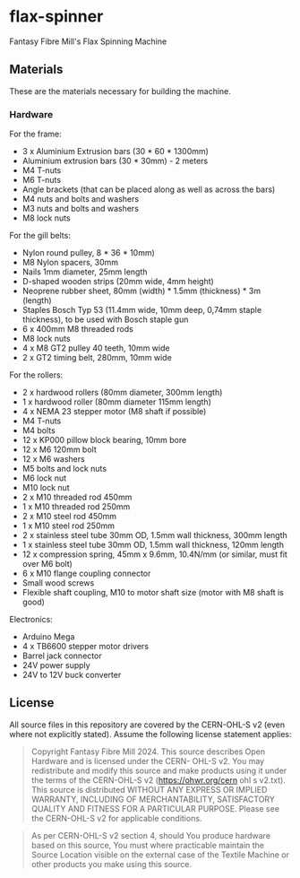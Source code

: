 # flax-spinner
Fantasy Fibre Mill's Flax Spinning Machine

## Materials

These are the materials necessary for building the machine.

### Hardware

For the frame:

* 3 x Aluminium Extrusion bars (30 * 60 * 1300mm)
* Aluminium extrusion bars (30 * 30mm) - 2 meters
* M4 T-nuts
* M6 T-nuts
* Angle brackets (that can be placed along as well as across the bars)
* M4 nuts and bolts and washers
* M3 nuts and bolts and washers
* M8 lock nuts

For the gill belts:

* Nylon round pulley, 8 * 36 * 10mm)
* M8 Nylon spacers, 30mm
* Nails 1mm diameter, 25mm length
* D-shaped wooden strips (20mm wide, 4mm height)
* Neoprene rubber sheet, 80mm (width) * 1.5mm (thickness) * 3m (length)
* Staples Bosch Typ 53 (11.4mm wide, 10mm deep, 0,74mm staple thickness), to be used with Bosch staple gun
* 6 x 400mm M8 threaded rods
* M8 lock nuts 
* 4 x M8 GT2 pulley 40 teeth, 10mm wide
* 2 x GT2 timing belt, 280mm, 10mm wide


For the rollers:
* 2 x hardwood rollers (80mm diameter, 300mm length)
* 1 x hardwood roller (80mm diameter 115mm length)
* 4 x NEMA 23 stepper motor (M8 shaft if possible)
* M4 T-nuts
* M4 bolts
* 12 x KP000 pillow block bearing, 10mm bore
* 12 x M6 120mm bolt
* 12 x M6 washers
* M5 bolts and lock nuts
* M6 lock nut
* M10 lock nut
* 2 x M10 threaded rod 450mm
* 1 x M10 threaded rod 250mm
* 2 x M10 steel rod 450mm
* 1 x M10 steel rod 250mm
* 2 x stainless steel tube 30mm OD, 1.5mm wall thickness, 300mm length
* 1 x stainless steel tube 30mm OD, 1.5mm wall thickness, 120mm length
* 12 x compression spring, 45mm x 9.6mm, 10.4N/mm (or similar, must fit over M6 bolt)
* 6 x M10 flange coupling connector
* Small wood screws
* Flexible shaft coupling, M10 to motor shaft size (motor with M8 shaft is good)

Electronics:
* Arduino Mega
* 4 x TB6600 stepper motor drivers
* Barrel jack connector
* 24V power supply
* 24V to 12V buck converter

## License

All source files in this repository are covered by the CERN-OHL-S v2 (even where not explicitly stated). Assume the following license statement applies:


> Copyright Fantasy Fibre Mill 2024.
> This source describes Open Hardware and is licensed under the CERN-
> OHL-S v2.
> You may redistribute and modify this source and make products using it
> under the terms of the CERN-OHL-S v2
> (https://ohwr.org/cern ohl s v2.txt).
> This source is distributed WITHOUT ANY EXPRESS OR IMPLIED
> WARRANTY, INCLUDING OF MERCHANTABILITY, SATISFACTORY
> QUALITY AND FITNESS FOR A PARTICULAR PURPOSE. Please see
> the CERN-OHL-S v2 for applicable conditions.

> As per CERN-OHL-S v2 section 4, should You produce hardware based
> on this source, You must where practicable maintain the Source Location
> visible on the external case of the Textile Machine or other products you make using
> this source.
